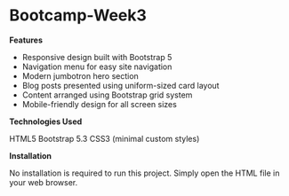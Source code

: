 # Bootcamp-Week3

**Features**

- Responsive design built with Bootstrap 5
- Navigation menu for easy site navigation
- Modern jumbotron hero section
- Blog posts presented using uniform-sized card layout
- Content arranged using Bootstrap grid system
- Mobile-friendly design for all screen sizes

**Technologies Used**

HTML5
Bootstrap 5.3
CSS3 (minimal custom styles)

**Installation**

No installation is required to run this project. Simply open the HTML file in your web browser.
